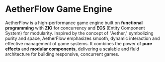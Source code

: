 # AetherFlow Game Engine

AetherFlow is a high-performance game engine built on **functional programming** with **ZIO** for concurrency and **ECS** (Entity Component System) for modularity. Inspired by the concept of "Aether," symbolizing purity and space, AetherFlow emphasizes smooth, dynamic interaction and effective management of game systems. It combines the power of **pure effects** and **modular components**, delivering a scalable and fluid architecture for building responsive, concurrent games.
